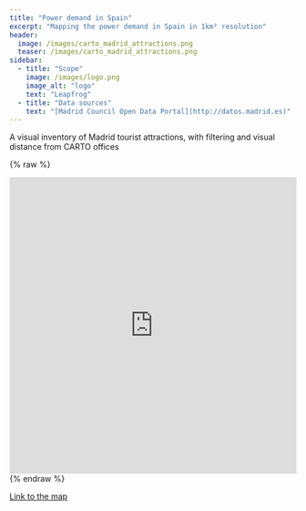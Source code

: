 ```yaml
---
title: "Power demand in Spain"
excerpt: "Mapping the power demand in Spain in 1km² resolution"
header:
  image: /images/carto_madrid_attractions.png
  teaser: /images/carto_madrid_attractions.png
sidebar:
  - title: "Scope"
    image: /images/logo.png
    image_alt: "logo"
    text: "Leapfrog"
  - title: "Data sources"
    text: "[Madrid Council Open Data Portal](http://datos.madrid.es)"
---
```


A visual inventory of Madrid tourist attractions, with filtering and visual distance from CARTO offices

{% raw %}
<iframe width="100%" height="520" frameborder="0" src="https://team.carto.com/u/abel/builder/570d1084-e174-11e6-a8b5-0e3ff518bd15/embed" allowfullscreen webkitallowfullscreen mozallowfullscreen oallowfullscreen msallowfullscreen></iframe>
{% endraw %}

[Link to the map](https://team.carto.com/u/abel/builder/570d1084-e174-11e6-a8b5-0e3ff518bd15/embed)
